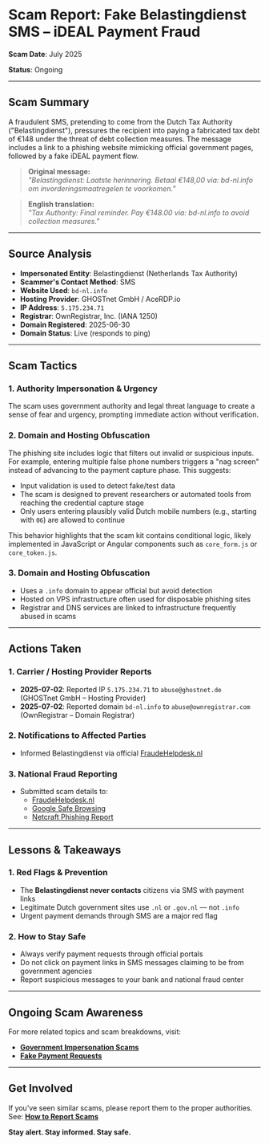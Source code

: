 # Scam Report: Fake Belastingdienst SMS – iDEAL Payment Fraud

**Scam Date**: July 2025 

**Status**: Ongoing

---

## Scam Summary  
A fraudulent SMS, pretending to come from the Dutch Tax Authority ("Belastingdienst"), pressures the recipient into paying a fabricated tax debt of €148 under the threat of debt collection measures. The message includes a link to a phishing website mimicking official government pages, followed by a fake iDEAL payment flow.

> **Original message:**  
> *"Belastingdienst: Laatste herinnering. Betaal €148,00 via: bd-nl.info om invorderingsmaatregelen te voorkomen."*  

> **English translation:**  
> *"Tax Authority: Final reminder. Pay €148.00 via: bd-nl.info to avoid collection measures."*

---

## Source Analysis  
- **Impersonated Entity**: Belastingdienst (Netherlands Tax Authority)  
- **Scammer's Contact Method**: SMS  
- **Website Used**: `bd-nl.info`  
- **Hosting Provider**: GHOSTnet GmbH / AceRDP.io  
- **IP Address**: `5.175.234.71`  
- **Registrar**: OwnRegistrar, Inc. (IANA 1250)  
- **Domain Registered**: 2025-06-30  
- **Domain Status**: Live (responds to ping)

---

## Scam Tactics  
### 1. Authority Impersonation & Urgency  
The scam uses government authority and legal threat language to create a sense of fear and urgency, prompting immediate action without verification.

### 2. Domain and Hosting Obfuscation
The phishing site includes logic that filters out invalid or suspicious inputs. For example, entering multiple false phone numbers triggers a "nag screen" instead of advancing to the payment capture phase. This suggests:

- Input validation is used to detect fake/test data
- The scam is designed to prevent researchers or automated tools from reaching the credential capture stage
- Only users entering plausibly valid Dutch mobile numbers (e.g., starting with `06`) are allowed to continue

This behavior highlights that the scam kit contains conditional logic, likely implemented in JavaScript or Angular components such as `core_form.js` or `core_token.js`.

### 3. Domain and Hosting Obfuscation  
- Uses a `.info` domain to appear official but avoid detection  
- Hosted on VPS infrastructure often used for disposable phishing sites  
- Registrar and DNS services are linked to infrastructure frequently abused in scams

---

## Actions Taken  
### 1. Carrier / Hosting Provider Reports  
- **2025-07-02**: Reported IP `5.175.234.71` to `abuse@ghostnet.de` (GHOSTnet GmbH – Hosting Provider)  
- **2025-07-02**: Reported domain `bd-nl.info` to `abuse@ownregistrar.com` (OwnRegistrar – Domain Registrar)

### 2. Notifications to Affected Parties  
- Informed Belastingdienst via official [FraudeHelpdesk.nl](https://www.fraudehelpdesk.nl/contact/)

### 3. National Fraud Reporting  
- Submitted scam details to:
  - [FraudeHelpdesk.nl](https://www.fraudehelpdesk.nl/)
  - [Google Safe Browsing](https://safebrowsing.google.com/safebrowsing/report_phish/)
  - [Netcraft Phishing Report](https://report.netcraft.com/)

---

## Lessons & Takeaways  
### 1. Red Flags & Prevention  
- The **Belastingdienst never contacts** citizens via SMS with payment links  
- Legitimate Dutch government sites use `.nl` or `.gov.nl` — not `.info`  
- Urgent payment demands through SMS are a major red flag  

### 2. How to Stay Safe  
- Always verify payment requests through official portals  
- Do not click on payment links in SMS messages claiming to be from government agencies  
- Report suspicious messages to your bank and national fraud center  

---

## Ongoing Scam Awareness  
For more related topics and scam breakdowns, visit:  
- [**Government Impersonation Scams**](../General/GovernmentImpersonation.md)  
- [**Fake Payment Requests**](../General/FakePayments.md)

---

## Get Involved  
If you've seen similar scams, please report them to the proper authorities.  
See: [**How to Report Scams**](../General/GetInvolved.md)

**Stay alert. Stay informed. Stay safe.**
